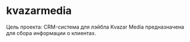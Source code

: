 # kvazarmedia

Цель проекта:
CRM-система для лэйбла Kvazar Media предназначена для сбора информации о клиентах.
